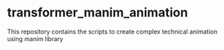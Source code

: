 # transformer_manim_animation
This repository contains the scripts to create complex technical animation using manim library 

